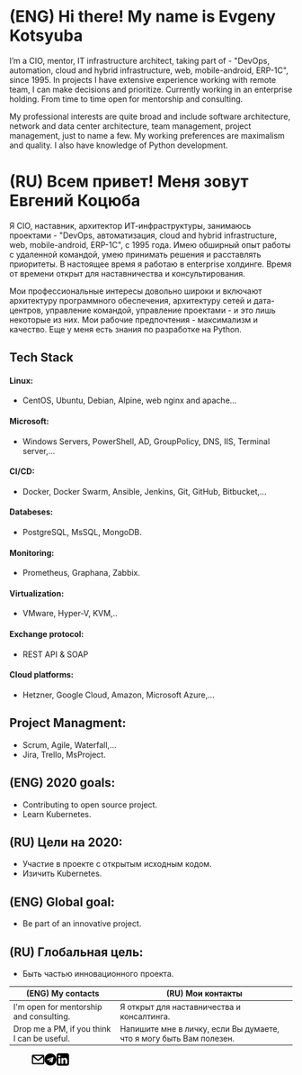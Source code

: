 # (ENG) Hi there! My name is Evgeny Kotsyuba

I’m a CIO, mentor, IT infrastructure architect, taking part of - "DevOps, automation, cloud and hybrid infrastructure, web, mobile-android, ERP-1C", since 1995. In projects I have extensive experience working with remote team, I can make decisions and prioritize. Currently working in an enterprise holding. From time to time open for mentorship and consulting.

My professional interests are quite broad and include software architecture, network and data center architecture, team management, project management, just to name a few. My working preferences are maximalism and quality. I also have knowledge of Python development.

# (RU) Всем привет! Меня зовут Евгений Коцюба

Я CIO, наставник, архитектор ИТ-инфраструктуры, занимаюсь проектами - "DevOps, автоматизация, cloud and hybrid infrastructure, web, mobile-android, ERP-1C", с 1995 года. Имею обширный опыт работы с удаленной командой, умею принимать решения и расставлять приоритеты. В настоящее время я работаю в enterprise холдинге. Время от времени открыт для наставничества и консультирования.

Мои профессиональные интересы довольно широки и включают архитектуру программного обеспечения, архитектуру сетей и дата-центров, управление командой, управление проектами - и это лишь некоторые из них. Мои рабочие предпочтения - максимализм и качество. Еще у меня есть знания по разработке на Python.


## Tech Stack
#### Linux:
- CentOS, Ubuntu, Debian, Alpine, web nginx and apache...
#### Microsoft:
- Windows Servers, PowerShell, AD, GroupPolicy, DNS, IIS, Terminal server,...
#### CI/CD:
- Docker, Docker Swarm, Ansible, Jenkins, Git, GitHub, Bitbucket,...
#### Databeses:
- PostgreSQL, MsSQL, MongoDB.
#### Monitoring:
- Prometheus, Graphana, Zabbix.
#### Virtualization:
- VMware, Hyper-V, KVM,..
#### Exchange protocol: 
- REST API & SOAP
#### Cloud platforms:
- Hetzner, Google Cloud, Amazon, Microsoft Azure,...

## Project Managment:
- Scrum, Agile, Waterfall,...
- Jira, Trello, MsProject.

## (ENG) 2020 goals:
- Contributing to open source project.
- Learn Kubernetes.

## (RU) Цели на 2020:
- Участие в проекте с открытым исходным кодом.
- Изичить Kubernetes.

## (ENG) Global goal:
- Be part of an innovative project.

## (RU) Глобальная цель:
- Быть частью инновационного проекта.

| (ENG) My contacts                           | (RU) Мои контакты                                                   |
| ---                                         | ---                                                                 |
| I'm open for mentorship and consulting.     | Я открыт для наставничества и консалтинга.                          |
| Drop me a PM, if you think I can be useful. | Напишите мне в личку, если Вы думаете, что я могу быть Вам полезен. |

> [<img align="left" alt="eMail" width="22px" src="https://raw.githubusercontent.com/evgenykotsyuba/evgenykotsyuba/0c4822effe69143af5cc862ab2ff2068c9ac2aee/img/email.svg" />][eMail]
> [<img align="left" alt="Telegram" width="22px" src="https://raw.githubusercontent.com/evgenykotsyuba/evgenykotsyuba/0c4822effe69143af5cc862ab2ff2068c9ac2aee/img/telegram.svg" />][Telegram]
> [<img align="left" alt="LinkedIn" width="22px" src="https://raw.githubusercontent.com/evgenykotsyuba/evgenykotsyuba/0c4822effe69143af5cc862ab2ff2068c9ac2aee/img/linkedin.svg" />][linkedin]

> [eMail]: mailto:evgeny.kotsyuba@gmail.com
> [Telegram]: https://t.me/evgeny_kotsyuba
> [linkedin]: https://www.linkedin.com/in/admprofile/
